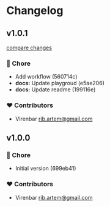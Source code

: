 # Changelog

## v1.0.1

[compare changes](https://undefined/undefined/compare/v1.0.0...v1.0.1)


### 🏡 Chore

  - Add workflow (560714c)
  - **docs:** Update playgroud (e5ae206)
  - **docs:** Update readme (199116e)

### ❤️  Contributors

- Virenbar <rib.artem@gmail.com>

## v1.0.0

### 🏡 Chore

- Initial version (699eb41)

### ❤️  Contributors

- Virenbar <rib.artem@gmail.com>
